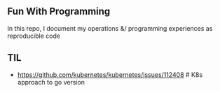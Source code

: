 ## Fun With Programming
In this repo, I document my operations &/ programming experiences as reproducible code

## TIL
- https://github.com/kubernetes/kubernetes/issues/112408 # K8s approach to go version

